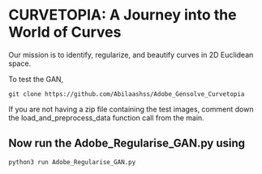 # CURVETOPIA: A Journey into the World of Curves

Our mission is to identify, regularize, and beautify curves in 2D Euclidean space.

To test the GAN, 

```shell
git clone https://github.com/Abilaashss/Adobe_Gensolve_Curvetopia
```
If you are not having a zip file containing the test images, comment down the load_and_preprocess_data function call from the main.

## Now run the Adobe_Regularise_GAN.py using

```python
python3 run Adobe_Regularise_GAN.py

```

